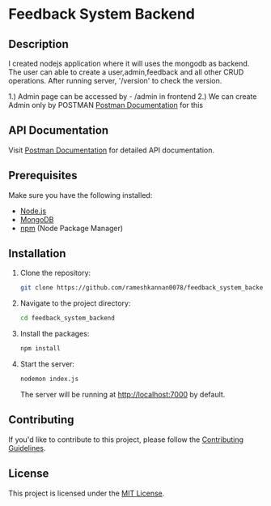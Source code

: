 
# Feedback System Backend

## Description

I created nodejs application where it will uses the mongodb as backend.
The user can able to create a user,admin,feedback and all other CRUD operations.
After running server, '/version' to check the version.

1.) Admin page can be accessed by - /admin in frontend
2.) We can create Admin only by POSTMAN [Postman Documentation](https://documenter.getpostman.com/view/19413733/2s9YeEbBfq#a18bd4de-4182-4043-8baf-1f314e5bf725) for this

## API Documentation

Visit [Postman Documentation](https://documenter.getpostman.com/view/19413733/2s9YeEbBfq#a18bd4de-4182-4043-8baf-1f314e5bf725) for detailed API documentation.

## Prerequisites

Make sure you have the following installed:

- [Node.js](https://nodejs.org/)
- [MongoDB](https://www.mongodb.com/atlas/database)
- [npm](https://www.npmjs.com/) (Node Package Manager)

## Installation

1. Clone the repository:
   ```bash
   git clone https://github.com/rameshkannan0078/feedback_system_backend.git
   ```

2. Navigate to the project directory:
   ```bash
   cd feedback_system_backend
   ```

3. Install the packages:
   ```bash
   npm install
   ```

4. Start the server:
   ```bash
   nodemon index.js
   ```
   The server will be running at [http://localhost:7000](http://localhost:7000) by default.

## Contributing

If you'd like to contribute to this project, please follow the [Contributing Guidelines](CONTRIBUTING.md).

## License

This project is licensed under the [MIT License](LICENSE).
```
